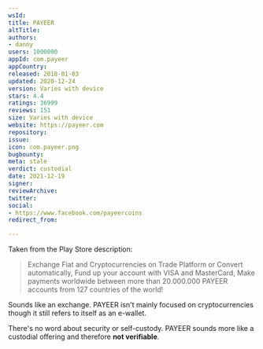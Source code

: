 ```yaml
---
wsId: 
title: PAYEER
altTitle: 
authors:
- danny
users: 1000000
appId: com.payeer
appCountry: 
released: 2018-01-03
updated: 2020-12-24
version: Varies with device
stars: 4.4
ratings: 36999
reviews: 151
size: Varies with device
website: https://payeer.com
repository: 
issue: 
icon: com.payeer.png
bugbounty: 
meta: stale
verdict: custodial
date: 2021-12-19
signer: 
reviewArchive: 
twitter: 
social:
- https://www.facebook.com/payeercoins
redirect_from: 

---
```


Taken from the Play Store description:
> Exchange Fiat and Cryptocurrencies on Trade Platform or Convert automatically, Fund up your account with VISA and MasterCard, Make payments worldwide between more than 20.000.000 PAYEER accounts from 127 countries of the world!

Sounds like an exchange. PAYEER isn't mainly focused on cryptocurrencies though it still refers to itself as an e-wallet.

There's no word about security or self-custody. PAYEER sounds more like a custodial offering and therefore **not verifiable**.
